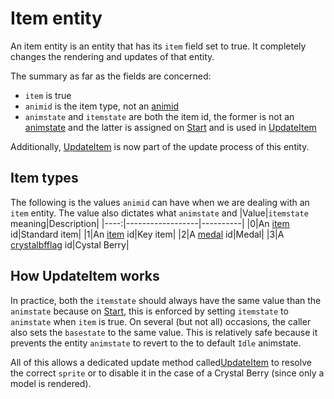 # Item entity
An item entity is an entity that has its `item` field set to true. It completely changes the rendering and updates of that entity.

The summary as far as the fields are concerned:
- `item` is true
- `animid` is the item type, not an [animid](../../Enums%20and%20IDs/AnimIDs.md)
- `animstate` and `itemstate` are both the item id, the former is not an [animstate](Animations/animstate.md) and the latter is assigned on [Start](Start.md) and is used in [UpdateItem](Update%20process/UpdateItem.md)

Additionally, [UpdateItem](Update%20process/UpdateItem.md) is now part of the update process of this entity.

## Item types
The following is the values `animid` can have when we are dealing with an `item` entity. The value also dictates what `animstate` and 
|Value|`itemstate` meaning|Description|
|----:|------------------|----------|
|0|An [item](../../Enums%20and%20IDs/Items.md) id|Standard item|
|1|An [item](../../Enums%20and%20IDs/Items.md) id|Key item|
|2|A [medal](../../Enums%20and%20IDs/Items.md) id|Medal|
|3|A [crystalbfflag](../../Enums%20and%20IDs/crystalbfflags.md) id|Cystal Berry|

## How UpdateItem works
In practice, both the `itemstate` should always have the same value than the `animstate` because on [Start](Start.md), this is enforced by setting `itemstate` to `animstate` when `item` is true. On several (but not all) occasions, the caller also sets the `basestate` to the same value. This is relatively safe because it prevents the entity `animstate` to revert to the to default `Idle` animstate.

All of this allows a dedicated update method called[UpdateItem](Update%20process/UpdateItem.md) to resolve the correct `sprite` or to disable it in the case of a Crystal Berry (since only a model is rendered).